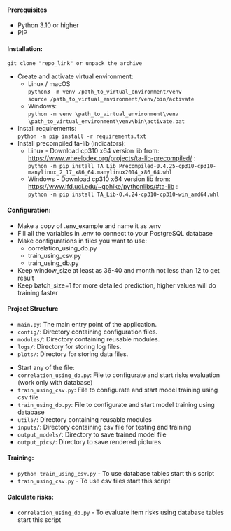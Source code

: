 #### Prerequisites
- Python 3.10 or higher
- PIP

#### Installation:
`git clone "repo_link" or unpack the archive`  
+ Create and activate virtual environment:
  + Linux / macOS  
  `python3 -m venv /path_to_virtual_environment/venv`  
  `source /path_to_virtual_environment/venv/bin/activate`  
  + Windows:  
  `python -m venv \path_to_virtual_environment\venv`  
  `\path_to_virtual_environment\venv\bin\activate.bat`
+ Install requirements:  
  `python -m pip install -r requirements.txt`
+ Install precompiled ta-lib (indicators):
  + Linux - Download cp310 x64 version lib from:  
  https://www.wheelodex.org/projects/ta-lib-precompiled/  :  
  `python -m pip install TA_Lib_Precompiled-0.4.25-cp310-cp310-manylinux_2_17_x86_64.manylinux2014_x86_64.whl`  
  + Windows - Download cp310 x64 version lib from:  
  https://www.lfd.uci.edu/~gohlke/pythonlibs/#ta-lib  :  
  `python -m pip install TA_Lib‑0.4.24‑cp310‑cp310‑win_amd64.whl`

#### Configuration:

+ Make a copy of .env_example and name it as .env
+ Fill all the variables in .env to connect to your PostgreSQL database
+ Make configurations in files you want to use:
  + correlation_using_db.py
  + train_using_csv.py
  + train_using_db.py
+ Keep window_size at least as 36-40 and month not less than 12 to get result
+ Keep batch_size=1 for more detailed prediction, higher values will do training faster

#### Project Structure

- `main.py`: The main entry point of the application.
- `config/`: Directory containing configuration files.
- `modules/`: Directory containing reusable modules.
- `logs/`: Directory for storing log files.
- `plots/`: Directory for storing data files.
+ Start any of the file:
+ `correlation_using_db.py`: File to configurate and start risks evaluation (work only with database)
+ `train_using_csv.py`: File to configurate and start model training using csv file
+ `train_using_db.py`: File to configurate and start model training using database
+ `utils/`: Directory containing reusable modules
+ `inputs/`: Directory containing csv file for testing and training
+ `output_models/`: Directory to save trained model file
+ `output_pics/`: Directory to save rendered pictures

#### Training:

+ `python train_using_csv.py` - To use database tables start this script
+ `train_using_csv.py` - To use csv files start this script

#### Calculate risks:
+ `correlation_using_db.py` - To evaluate item risks using database tables start this script

